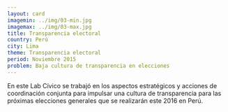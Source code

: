 ```yaml
---
layout: card
imagemin: ../img/03-min.jpg
imagemax: ../img/03-max.jpg
title: Transparencia electoral
country: Perú
city: Lima
theme: Transparencia electoral
period: Noviembre 2015
problem: Baja cultura de transparencia en elecciones
---
```


En este Lab Cívico se trabajó en los aspectos estratégicos y acciones de coordinación conjunta para impulsar una cultura de transparencia para las próximas elecciones generales que se realizarán este 2016 en Perú.
